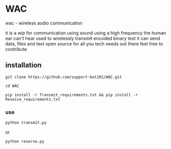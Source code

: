 # WAC
wac - wireless audio communication


it is a wip for communication using sound 
using a high frequency the human ear can't hear
used to wirelessly transmit encoded binary test
it can send data, files and text 
open source for all you tech needs out there
feel free to contribute

## installation

~~~
git clone https://github.com/support-bot101/WAC.git
~~~
~~~
cd WAC
~~~
~~~
pip install -r Transmit_requirements.txt && pip install -r Reseive_requirements.txt
~~~
### use
~~~
python transmit.py
~~~
or
~~~
python reserve.py
~~~
